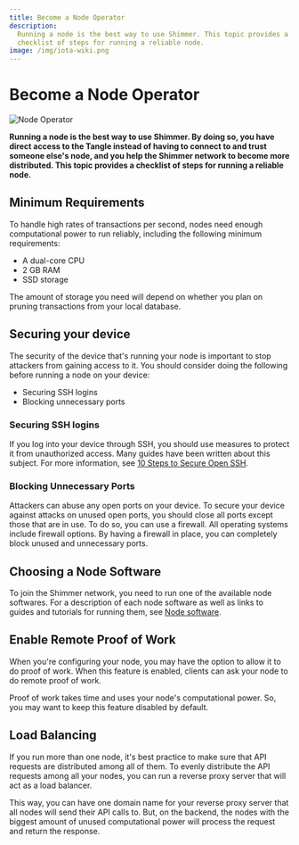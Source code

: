 ```yaml
---
title: Become a Node Operator
description:
  Running a node is the best way to use Shimmer. This topic provides a
  checklist of steps for running a reliable node.
image: /img/iota-wiki.png
---
```


# Become a Node Operator

![Node Operator](/img/Banner/banner_node_operator.svg)

**Running a node is the best way to use Shimmer. By doing so, you have direct access to the Tangle instead of having to connect to and trust someone else's node, and you help the Shimmer network to become more distributed. This topic provides a checklist of steps for running a reliable node.**

## Minimum Requirements

To handle high rates of transactions per second, nodes need enough computational power to run reliably, including the following minimum requirements:

- A dual-core CPU
- 2 GB RAM
- SSD storage

The amount of storage you need will depend on whether you plan on pruning transactions from your local database.

## Securing your device

The security of the device that's running your node is important to stop attackers from gaining access to it. You should consider doing the following before running a node on your device:

- Securing SSH logins
- Blocking unnecessary ports

### Securing SSH logins

If you log into your device through SSH, you should use measures to protect it from unauthorized access. Many guides have been written about this subject. For more information, see [10 Steps to Secure Open SSH](https://blog.devolutions.net/2017/04/10-steps-to-secure-open-ssh).

### Blocking Unnecessary Ports

Attackers can abuse any open ports on your device. To secure your device against attacks on unused open ports, you should close all ports except those that are in use. To do so, you can use a firewall. All operating systems include firewall options. By having a firewall in place, you can completely block unused and unnecessary ports.

## Choosing a Node Software

To join the Shimmer network, you need to run one of the available node softwares. For a description of each node software as well as links to guides and tutorials for running them, see [Node software](./node-software).

## Enable Remote Proof of Work

When you're configuring your node, you may have the option to allow it to do proof of work. When this feature is enabled, clients can ask your node to do remote proof of work.

Proof of work takes time and uses your node's computational power. So, you may want to keep this feature disabled by default.

## Load Balancing

If you run more than one node, it's best practice to make sure that API requests are distributed among all of them. To evenly distribute the API requests among all your nodes, you can run a reverse proxy server that will act as a load balancer.

This way, you can have one domain name for your reverse proxy server that all nodes will send their API calls to. But, on the backend, the nodes with the biggest amount of unused computational power will process the request and return the response.

